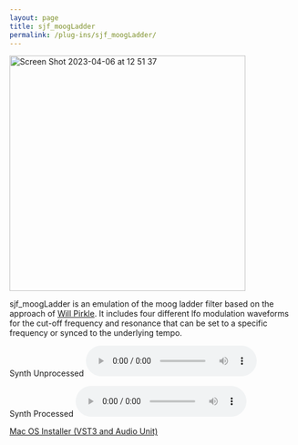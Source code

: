 ```yaml
---
layout: page
title: sjf_moogLadder
permalink: /plug-ins/sjf_moogLadder/
---
```

<img width="414" alt="Screen Shot 2023-04-06 at 12 51 37" src="https://user-images.githubusercontent.com/12850558/230369629-be0ecc8a-e1bd-495b-9b04-94d4cb9760fd.png">


sjf_moogLadder is an emulation of the moog ladder filter based on the approach of [Will Pirkle](http://www.willpirkle.com/Downloads/Addendum_A1_Moog.pdf). 
It includes four different lfo modulation waveforms for the cut-off frequency and resonance that can be set to a specific frequency or synced to the underlying tempo.

Synth Unprocessed
<audio controls>
<source src="/MP3s/synthUnProcessed.mp3" type="audio/mp3">
</audio>


Synth Processed
<audio controls>
<source src="/MP3s/synth_Moog.mp3" type="audio/mp3">
</audio>


[Mac OS Installer (VST3 and Audio Unit)](https://drive.google.com/file/d/1qtE30yBxCzj1UDCUYw1rTEAtp3g8ZAb6/view?usp=sharing)
